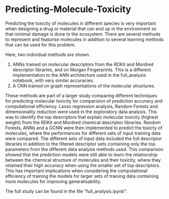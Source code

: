 # Predicting-Molecule-Toxicity

Predicting the toxicity of molecules in different species is very important when designing a drug or material that can end up in the environment so that minimal damage is done to the ecosystem. There are several methods to represent and featurise molecules in addition to several learning methods that can be used for this problem. 

Here, two individual methods are shown. 

1. ANNs trained on molecular descriptors from the RDKit and Mordred descriptor libraries, and on Morgan Fingerprints. This is a different implementation to the ANN architecture used in the full_analysis notebook, with very similar accuracies.
2. A CNN trained on graph representations of the molecular structures. 

These methods are part of a larger study comparing different techniques for predicting molecular toxicity for comparision of prediction accuracy and computational efficiency. Lasso regression analysis, Random Forests and dimensionality reduction were used in the exploratory data analysis. This was to identify the top descriptors that explain molecular toxicity (highest weight) from the RDKit and Mordred chemical descriptor libraries. Random Forests, ANNs and a GCNN were then implemented to predict the toxicty of molecules, where the performances for different sets of input training data were compared. The different sets of input data included the full descriptor libraries in addition to the filtered descriptor sets containing only the top parameters from the different data analysis methods used. This comparison showed that the prediction models were still able to learn the relationship between the chemical structure of molecules and their toxicity, where they retained their high accuracy when using the smaller set of top descriptors. This has important implications when considering the computational efficiency of training the models for larger sets of training data containing more molecules for improving generalisability. 

The full study can be found in the file "full_analysis.ipynb".
